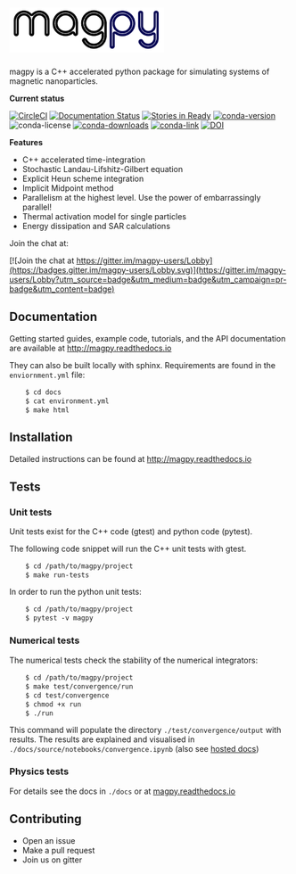 # <img src="./img/magpy.png" height="80px" alt="magpy">

magpy is a C++ accelerated python package for simulating systems of
magnetic nanoparticles.

**Current status**

[![CircleCI](https://circleci.com/gh/owlas/magpy.svg?style=svg)](https://circleci.com/gh/owlas/magpy)
[![Documentation Status](https://readthedocs.org/projects/magpy/badge/?version=latest)](http://magpy.readthedocs.io/en/latest/?badge=latest)
[![Stories in Ready](https://badge.waffle.io/owlas/magpy.png?label=ready&title=Ready)](https://waffle.io/owlas/magpy)
[![conda-version](https://anaconda.org/owlas/magpy/badges/version.svg)](https://anaconda.org/owlas/magpy/)
![conda-license](https://anaconda.org/owlas/magpy/badges/license.svg)
[![conda-downloads](https://anaconda.org/owlas/magpy/badges/downloads.svg)](https://anaconda.org/owlas/magpy/)
[![conda-link](https://anaconda.org/owlas/magpy/badges/installer/conda.svg)](https://anaconda.org/owlas/magpy/)
[![DOI](https://zenodo.org/badge/76475957.svg)](https://zenodo.org/badge/latestdoi/76475957)

**Features**

 - C++ accelerated time-integration
 - Stochastic Landau-Lifshitz-Gilbert equation
 - Explicit Heun scheme integration
 - Implicit Midpoint method
 - Parallelism at the highest level. Use the power of embarrassingly
   parallel!
 - Thermal activation model for single particles
 - Energy dissipation and SAR calculations

Join the chat at:

[![Join the chat at https://gitter.im/magpy-users/Lobby](https://badges.gitter.im/magpy-users/Lobby.svg)](https://gitter.im/magpy-users/Lobby?utm_source=badge&utm_medium=badge&utm_campaign=pr-badge&utm_content=badge)

## Documentation

Getting started guides, example code, tutorials, and the API documentation are
available at http://magpy.readthedocs.io

They can also be built locally with sphinx. Requirements are found in the `enviornment.yml` file:

``` shell
    $ cd docs
    $ cat environment.yml
    $ make html
```

## Installation

Detailed instructions can be found at http://magpy.readthedocs.io

## Tests

### Unit tests

Unit tests exist for the C++ code (gtest) and python code (pytest).

The following code snippet will run the C++ unit tests with gtest.

``` shell
    $ cd /path/to/magpy/project
    $ make run-tests
```

In order to run the python unit tests:

``` shell
    $ cd /path/to/magpy/project
    $ pytest -v magpy
```

### Numerical tests

The numerical tests check the stability of the numerical integrators:

``` shell
    $ cd /path/to/magpy/project
    $ make test/convergence/run
    $ cd test/convergence
    $ chmod +x run
    $ ./run
```

This command will populate the directory `./test/convergence/output` with results.
The results are explained and visualised in `./docs/source/notebooks/convergence.ipynb`
(also see [hosted docs](https://magpy.readthedocs.io))

### Physics tests

For details see the docs in `./docs` or at [magpy.readthedocs.io](https://magpy.readthedocs.io)

## Contributing

 - Open an issue
 - Make a pull request
 - Join us on gitter
